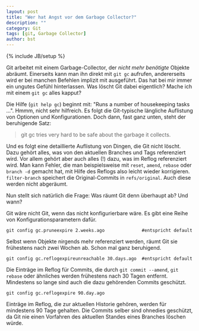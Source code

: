 ```yaml
---
layout: post
title: "Wer hat Angst vor dem Garbage Collector?"
description: ""
category: Git
tags: [git, Garbage Collector]
author: bst
---
```


{% include JB/setup %}

Git arbeitet mit einem Garbage-Collector, der *nicht mehr benötigte* Objekte 
abräumt. Einerseits kann man ihn direkt mit `git gc` aufrufen,
andererseits wird er bei manchen Befehlen implizit mit ausgeführt.
Das hat bei mir immer ein ungutes Gefühl hinterlassen.
Was löscht Git dabei eigentlich? Mache ich mit einem
`git gc` alles kapput?

Die Hilfe (`git help gc`) beginnt mit: 
"Runs a number of housekeeping tasks ...". Hmmm, nicht sehr hilfreich.
Es folgt die Git-typische längliche Auflistung von Optionen und Konfigurationen.
Doch dann, fast ganz unten, steht der beruhigende Satz:

>	git gc tries very hard to be safe about the garbage it collects.

Und es folgt eine detaillierte Auflistung von Dingen, die Git
nicht löscht. Dazu gehört alles, was von den aktuellen Branches 
und Tags referenziert wird. Vor allem gehört aber auch alles (!) dazu, 
was im Reflog referenziert wird.
Man kann Fehler, die man beispielsweise
mit `reset`, `amend`, `rebase` oder `branch -d` gemacht hat, mit Hilfe des 
Reflogs also leicht wieder korrigieren. `filter-branch` speichert die 
Original-Commits in `refs/original`. Auch diese werden nicht abgeräumt.

Nun stellt sich natürlich die Frage: Was räumt Git denn überhaupt ab? Und wann?

Git wäre nicht Git, wenn das nicht konfigurierbare wäre.
Es gibt eine Reihe von Konfigurationsparametern dafür.

	git config gc.pruneexpire 2.weeks.ago              #entspricht default

Selbst wenn Objekte nirgends mehr referenziert werden, räumt Git sie
frühestens nach zwei Wochen ab. Schon mal ganz beruhigend.

	git config gc.reflogexpireunreachable 30.days.ago  #entspricht default

Die Einträge im Reflog für Commits, die durch `git commit --amend`, `git rebase` 
oder ähnliches werden frühestens nach 30 Tagen entfernt. Mindestens so lange
sind auch die dazu gehörenden Commits geschützt. 
	
	git config gc.reflogexpire 90.day.ago

Einträge im Reflog, die zur aktuellen Historie gehören, werden für mindestens
90 Tage gehalten. Die Commits selber sind ohnedies geschützt, da Git nie
einen Vorfahren des aktuellen Standes eines Branches löschen würde.

